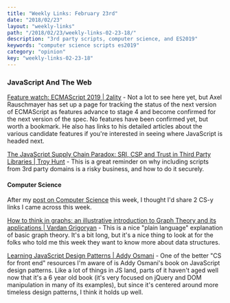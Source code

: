 ```yaml
---
title: "Weekly Links: February 23rd"
date: "2018/02/23"
layout: "weekly-links"
path: "/2018/02/23/weekly-links-02-23-18/"
description: "3rd party scripts, computer science, and ES2019"
keywords: "computer science scripts es2019"
category: "opinion"
key: "weekly-links-02-23-18"
---
```



### JavaScript And The Web

[Feature watch: ECMAScript 2019 | 2ality](http://2ality.com/2018/02/ecmascript-2019.html) - Not a lot to see here yet, but Axel Rauschmayer has set up a page for tracking the status of the next version of ECMAScript as features advance to stage 4 and become confirmed for the next version of the spec.  No features have been confirmed yet, but worth a bookmark.  He also has links to his detailed articles about the various candidate features if you're interested in seeing where JavaScript is headed next.

[The JavaScript Supply Chain Paradox: SRI, CSP and Trust in Third Party Libraries | Troy Hunt](https://www.troyhunt.com/the-javascript-supply-chain-paradox-sri-csp-and-trust-in-third-party-libraries/) - This is a great reminder on why including scripts from 3rd party domains is a risky business, and how to do it securely.

#### Computer Science

After my [post on Computer Science](https://benmccormick.org/2018/02/20/cs-for-fe/) this week, I thought I'd share 2 CS-y links I came across this week.

[How to think in graphs: an illustrative introduction to Graph Theory and its applications | Vardan Grigoryan](https://medium.freecodecamp.org/i-dont-understand-graph-theory-1c96572a1401) -  This is a nice "plain language" explanation of basic graph theory.  It's a bit long, but it's a nice thing to look at for the folks who told me this week they want to know more about data structures.

[Learning JavaScript Design Patterns | Addy Osmani](http://amzn.to/2BL3YHo) - One of the better "CS for front end" resources I'm aware of is Addy Osmani's book on JavaScript design patterns.  Like a lot of things in JS land, parts of it haven't aged well now that it's a 6 year old book (it's very focused on jQuery and DOM manipulation in many of its examples), but since it's centered around more timeless design patterns, I think it holds up well.
